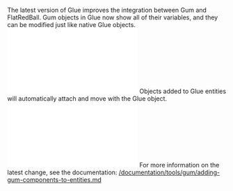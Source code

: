 The latest version of Glue improves the integration between Gum and FlatRedBall. Gum objects in Glue now show all of their variables, and they can be modified just like native Glue objects. [![](/wp-content/uploads/2018/04/img_5ac383b28305d.png.md)](/wp-content/uploads/2018/04/img_5ac383b28305d.png.md) Objects added to Glue entities will automatically attach and move with the Glue object. [![](/wp-content/uploads/2018/04/2018-04-03_07-47-13.gif.md)](/wp-content/uploads/2018/04/2018-04-03_07-47-13.gif.md) For more information on the latest change, see the documentation: [/documentation/tools/gum/adding-gum-components-to-entities.md](/documentation/tools/gum/adding-gum-components-to-entities.md)
